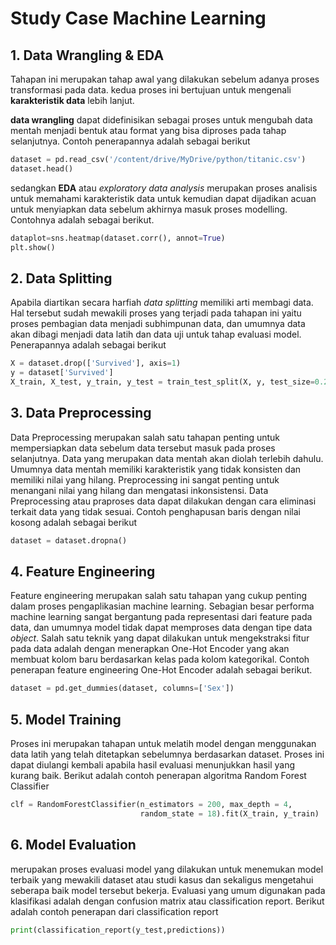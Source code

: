 # Study Case Machine Learning

## 1.	Data Wrangling & EDA
Tahapan ini merupakan tahap awal yang dilakukan sebelum adanya proses transformasi pada data. kedua proses ini bertujuan untuk mengenali **karakteristik data** lebih lanjut. 

**data wrangling** dapat didefinisikan sebagai proses untuk mengubah data mentah menjadi bentuk atau format yang bisa diproses pada tahap selanjutnya. Contoh penerapannya adalah sebagai berikut

```python
dataset = pd.read_csv('/content/drive/MyDrive/python/titanic.csv')
dataset.head()
```

sedangkan **EDA** atau *exploratory data analysis* merupakan proses analisis untuk memahami karakteristik data untuk kemudian dapat dijadikan acuan untuk menyiapkan data sebelum akhirnya masuk proses modelling. Contohnya adalah sebagai berikut.

```python
dataplot=sns.heatmap(dataset.corr(), annot=True)
plt.show()
```

## 2.	Data Splitting
Apabila diartikan secara harfiah *data splitting* memiliki arti membagi data. Hal tersebut sudah mewakili proses yang terjadi pada tahapan ini yaitu proses pembagian data menjadi subhimpunan data, dan umumnya data akan dibagi menjadi data latih dan data uji untuk tahap evaluasi model. Penerapannya adalah sebagai berikut

```python
X = dataset.drop(['Survived'], axis=1)
y = dataset['Survived']
X_train, X_test, y_train, y_test = train_test_split(X, y, test_size=0.2, random_state=42)
```

## 3.	Data Preprocessing
Data Preprocessing merupakan salah satu tahapan penting untuk mempersiapkan data sebelum data tersebut masuk pada proses selanjutnya. Data yang merupakan data mentah akan diolah terlebih dahulu. Umumnya data mentah memiliki karakteristik yang tidak konsisten dan memiliki nilai yang hilang. Preprocessing ini sangat penting untuk menangani nilai yang hilang dan mengatasi inkonsistensi. Data Preprocessing atau praproses data dapat dilakukan dengan cara eliminasi terkait data yang tidak sesuai. Contoh penghapusan baris dengan nilai kosong adalah sebagai berikut

```python
dataset = dataset.dropna()
```

## 4.	Feature Engineering
Feature engineering merupakan salah satu tahapan yang cukup penting dalam proses pengaplikasian machine learning. Sebagian besar performa machine learning sangat bergantung pada representasi dari feature pada data, dan umumnya model tidak dapat memproses data dengan tipe data *object*. Salah satu teknik yang dapat dilakukan untuk mengekstraksi fitur pada data adalah dengan menerapkan One-Hot Encoder yang akan membuat kolom baru berdasarkan kelas pada kolom kategorikal. Contoh penerapan feature engineering One-Hot Encoder adalah sebagai berikut.

```python
dataset = pd.get_dummies(dataset, columns=['Sex'])
```

## 5.	Model Training
Proses ini merupakan tahapan untuk melatih model dengan menggunakan data latih yang telah ditetapkan sebelumnya berdasarkan dataset. Proses ini dapat diulangi kembali apabila hasil evaluasi menunjukkan hasil yang kurang baik. Berikut adalah contoh penerapan algoritma Random Forest Classifier 

```python
clf = RandomForestClassifier(n_estimators = 200, max_depth = 4,
                             random_state = 18).fit(X_train, y_train)
```

## 6.	Model Evaluation
merupakan proses evaluasi model yang dilakukan untuk menemukan model terbaik yang mewakili dataset atau studi kasus dan sekaligus mengetahui seberapa baik model tersebut bekerja. Evaluasi yang umum digunakan pada klasifikasi adalah dengan confusion matrix atau classification report. Berikut adalah contoh penerapan dari classification report

```python
print(classification_report(y_test,predictions))
```
